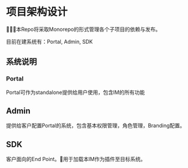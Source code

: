 # 项目架构设计

本Repo将采取Monorepo的形式管理各个子项目的依赖与发布。

目前在建系统有：Portal, Admin, SDK

## 系统说明

### Portal
Portal可作为standalone提供给用户使用，包含IM的所有功能

## Admin
提供给客户配置Portal的系统，包含基本权限管理，角色管理，Branding配置。

## SDK
客户面向的End Point。用于加载本IM作为插件至目标系统。